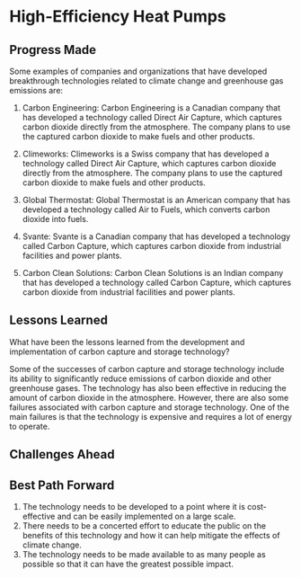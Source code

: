 # High-Efficiency Heat Pumps

## Progress Made



Some examples of companies and organizations that have developed breakthrough technologies related to climate change and greenhouse gas emissions are:

1. Carbon Engineering: Carbon Engineering is a Canadian company that has developed a technology called Direct Air Capture, which captures carbon dioxide directly from the atmosphere. The company plans to use the captured carbon dioxide to make fuels and other products.

2. Climeworks: Climeworks is a Swiss company that has developed a technology called Direct Air Capture, which captures carbon dioxide directly from the atmosphere. The company plans to use the captured carbon dioxide to make fuels and other products.

3. Global Thermostat: Global Thermostat is an American company that has developed a technology called Air to Fuels, which converts carbon dioxide into fuels.

4. Svante: Svante is a Canadian company that has developed a technology called Carbon Capture, which captures carbon dioxide from industrial facilities and power plants.

5. Carbon Clean Solutions: Carbon Clean Solutions is an Indian company that has developed a technology called Carbon Capture, which captures carbon dioxide from industrial facilities and power plants.

## Lessons Learned



What have been the lessons learned from the development and implementation of carbon capture and storage technology?

Some of the successes of carbon capture and storage technology include its ability to significantly reduce emissions of carbon dioxide and other greenhouse gases. The technology has also been effective in reducing the amount of carbon dioxide in the atmosphere. However, there are also some failures associated with carbon capture and storage technology. One of the main failures is that the technology is expensive and requires a lot of energy to operate.

## Challenges Ahead



## Best Path Forward



1. The technology needs to be developed to a point where it is cost-effective and can be easily implemented on a large scale.
2. There needs to be a concerted effort to educate the public on the benefits of this technology and how it can help mitigate the effects of climate change.
3. The technology needs to be made available to as many people as possible so that it can have the greatest possible impact.
